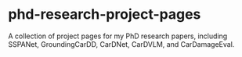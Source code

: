 # phd-research-project-pages
A collection of project pages for my PhD research papers, including SSPANet, GroundingCarDD, CarDNet, CarDVLM, and CarDamageEval.
